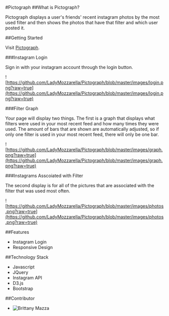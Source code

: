 #Pictograph
##What is Pictograph?

Pictograph displays a user's friends' recent instagram photos by the most used filter and then shows the photos that have that filter and which user posted it.

##Getting Started

Visit [Pictograph](http://ladymozzarella.github.io/projects/Pictograph/).

###Instagram Login

Sign in with your instagram account through the login button.

![https://github.com/LadyMozzarella/Pictograph/blob/master/images/login.png?raw=true](https://github.com/LadyMozzarella/Pictograph/blob/master/images/login.png?raw=true)

###Filter Graph

Your page will display two things. The first is a graph that displays what filters were used in your most recent feed and how many times they were used. The amount of bars that are shown are automatically adjusted, so if only one filter is used in your most recent feed, there will only be one bar. 

![https://github.com/LadyMozzarella/Pictograph/blob/master/images/graph.png?raw=true](https://github.com/LadyMozzarella/Pictograph/blob/master/images/graph.png?raw=true)

###Instagrams Asscoiated with Filter

The second display is for all of the pictures that are associated with the filter that was used most often.

![https://github.com/LadyMozzarella/Pictograph/blob/master/images/photos.png?raw=true](https://github.com/LadyMozzarella/Pictograph/blob/master/images/photos.png?raw=true)

##Features
- Instagram Login
- Responsive Design

##Technology Stack
- Javascript
- JQuery
- Instagram API
- D3.js
- Bootstrap

##Contributor
- ![Brittany Mazza](https://github.com/LadyMozzarella)



